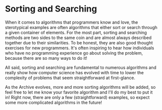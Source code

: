# Sorting and Searching
When it comes to algorithms that programmers know and love, the sterotypical examples are often algorithms that either sort or search through a given container of elements.
For the most part, sorting and searching methods are two sides to the same coin and are almost always described together due to their similarities.
To be honest, they are also good thought exercises for new programmers.
It's often inspiring to hear how individuals who have no programming experience go about solving the problem, because there are so many ways to do it!

All said, sorting and searching are fundamental to numerous algorithms and really show how computer science has evolved with time to lower the complexity of problems that seem straightforward at first-glance.

As the Archive evolves, more and more sorting algorithms will be added, so feel free to let me know your favorite algorithm and I'll do my best to put it in!
Right now, there are only a few (straightforward) examples, so expect some more complicated algorithms in the future!


<script>
MathJax.Hub.Queue(["Typeset",MathJax.Hub]);
</script>
$$ 
\newcommand{\d}{\mathrm{d}}
\newcommand{\bff}{\boldsymbol{f}}
\newcommand{\bfg}{\boldsymbol{g}}
\newcommand{\bfp}{\boldsymbol{p}}
\newcommand{\bfq}{\boldsymbol{q}}
\newcommand{\bfx}{\boldsymbol{x}}
\newcommand{\bfu}{\boldsymbol{u}}
\newcommand{\bfv}{\boldsymbol{v}}
\newcommand{\bfA}{\boldsymbol{A}}
\newcommand{\bfB}{\boldsymbol{B}}
\newcommand{\bfC}{\boldsymbol{C}}
\newcommand{\bfM}{\boldsymbol{M}}
\newcommand{\bfJ}{\boldsymbol{J}}
\newcommand{\bfR}{\boldsymbol{R}}
\newcommand{\bfT}{\boldsymbol{T}}
\newcommand{\bfomega}{\boldsymbol{\omega}}
\newcommand{\bftau}{\boldsymbol{\tau}}
$$

